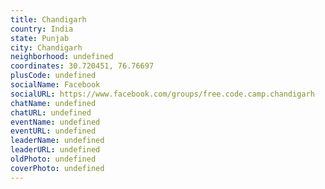 ```yaml
---
title: Chandigarh
country: India
state: Punjab
city: Chandigarh
neighborhood: undefined
coordinates: 30.720451, 76.76697
plusCode: undefined
socialName: Facebook
socialURL: https://www.facebook.com/groups/free.code.camp.chandigarh
chatName: undefined
chatURL: undefined
eventName: undefined
eventURL: undefined
leaderName: undefined
leaderURL: undefined
oldPhoto: undefined
coverPhoto: undefined
---
```

